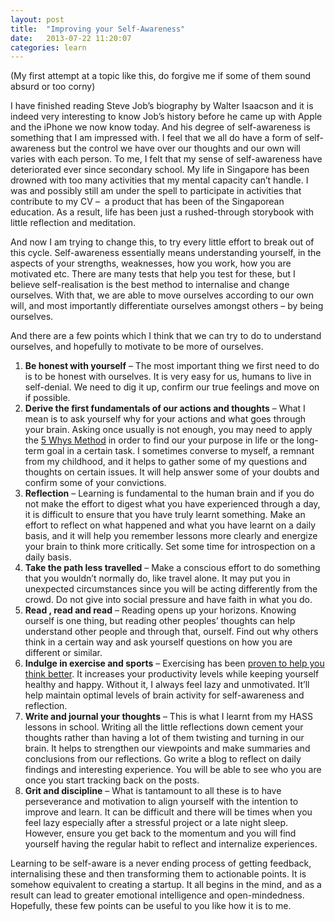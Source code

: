 ```yaml
---
layout: post
title:  "Improving your Self-Awareness"
date:   2013-07-22 11:20:07
categories: learn
---
```


(My first attempt at a topic like this, do forgive me if some of them sound absurd or too corny)

I have finished reading Steve Job’s biography by Walter Isaacson and it is indeed very interesting to know Job’s history before he came up with Apple and the iPhone we now know today. And his degree of self-awareness is something that I am impressed with. I feel that we all do have a form of self-awareness but the control we have over our thoughts and our own will varies with each person. To me, I felt that my sense of self-awareness have deteriorated ever since secondary school. My life in Singapore has been drowned with too many activities that my mental capacity can’t handle. I was and possibly still am under the spell to participate in activities that contribute to my CV –  a product that has been of the Singaporean education. As a result, life has been just a rushed-through storybook with little reflection and meditation.

And now I am trying to change this, to try every little effort to break out of this cycle. Self-awareness essentially means understanding yourself, in the aspects of your strengths, weaknesses, how you work, how you are motivated etc. There are many tests that help you test for these, but I believe self-realisation is the best method to internalise and change ourselves. With that, we are able to move ourselves according to our own will, and most importantly differentiate ourselves amongst others – by being ourselves.

And there are a few points which I think that we can try to do to understand ourselves, and hopefully to motivate to be more of ourselves.

1.  **Be honest with yourself** – The most important thing we first need to do is to be honest with ourselves. It is very easy for us, humans to live in self-denial. We need to dig it up, confirm our true feelings and move on if possible.
2.  **Derive the first fundamentals of our actions and thoughts** – What I mean is to ask yourself why for your actions and what goes through your brain. Asking once usually is not enough, you may need to apply the [5 Whys Method](/web/20150324074024/http://www.mindtools.com/pages/article/newTMC_5W.htm "5 Whys Method") in order to find our your purpose in life or the long-term goal in a certain task. I sometimes converse to myself, a remnant from my childhood, and it helps to gather some of my questions and thoughts on certain issues. It will help answer some of your doubts and confirm some of your convictions.
3.  **Reflection** – Learning is fundamental to the human brain and if you do not make the effort to digest what you have experienced through a day, it is difficult to ensure that you have truly learnt something. Make an effort to reflect on what happened and what you have learnt on a daily basis, and it will help you remember lessons more clearly and energize your brain to think more critically. Set some time for introspection on a daily basis.
4.  **Take the path less travelled** – Make a conscious effort to do something that you wouldn’t normally do, like travel alone. It may put you in unexpected circumstances since you will be acting differently from the crowd. Do not give into social pressure and have faith in what you do.
5.  **Read , read and read** – Reading opens up your horizons. Knowing ourself is one thing, but reading other peoples’ thoughts can help understand other people and through that, ourself. Find out why others think in a certain way and ask yourself questions on how you are different or similar.
6.  **Indulge in exercise and sports** – Exercising has been [proven to help you think better](/web/20150324074024/http://www.forbes.com/sites/drewhansen/2011/09/03/finding-your-productivity-rhythm/). It increases your productivity levels while keeping yourself healthy and happy. Without it, I always feel lazy and unmotivated. It’ll help maintain optimal levels of brain activity for self-awareness and reflection.
7.  **Write and journal your thoughts** – This is what I learnt from my HASS lessons in school. Writing all the little reflections down cement your thoughts rather than having a lot of them twisting and turning in our brain. It helps to strengthen our viewpoints and make summaries and conclusions from our reflections. Go write a blog to reflect on daily findings and interesting experience. You will be able to see who you are once you start tracking back on the posts.
8.  **Grit and discipline** – What is tantamount to all these is to have perseverance and motivation to align yourself with the intention to improve and learn. It can be difficult and there will be times when you feel lazy especially after a stressful project or a late night sleep. However, ensure you get back to the momentum and you will find yourself having the regular habit to reflect and internalize experiences.

Learning to be self-aware is a never ending process of getting feedback, internalising these and then transforming them to actionable points. It is somehow equivalent to creating a startup. It all begins in the mind, and as a result can lead to greater emotional intelligence and open-mindedness. Hopefully, these few points can be useful to you like how it is to me.